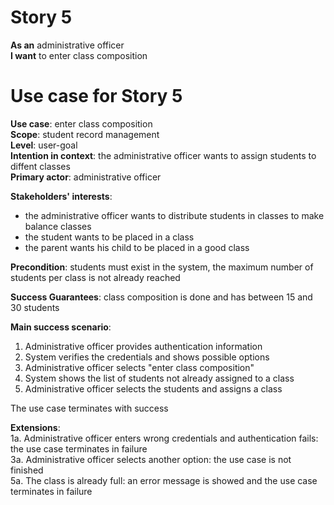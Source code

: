 # Story 5
**As an** administrative officer  
**I want** to enter class composition   

# Use case for Story 5
**Use case**: enter class composition  
**Scope**: student record management  
**Level**: user-goal  
**Intention in context**: the administrative officer wants to assign students to diffent classes  
**Primary actor**: administrative officer  

**Stakeholders' interests**:
* the administrative officer wants to distribute students in classes to make balance classes
* the student wants to be placed in a class
* the parent wants his child to be placed in a good class

**Precondition**: students must exist in the system, the maximum number of students per class is not already reached

**Success Guarantees**: class composition is done and has between 15 and 30 students

**Main success scenario**: 
1. Administrative officer provides authentication information  
2. System verifies the credentials and shows possible options  
3. Administrative officer selects "enter class composition"  
4. System shows the list of students not already assigned to a class  
5. Administrative officer selects the students and assigns a class  

The use case terminates with success

**Extensions**:  
1a. Administrative officer enters wrong credentials and authentication fails: the use case terminates in failure  
3a. Administrative officer selects another option: the use case is not finished   
5a. The class is already full: an error message is showed and the use case terminates in failure 
  
